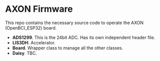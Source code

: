 # AXON Firmware

This repo contains the necessary source code to operate the AXON (OpenBCI_ESP32) board.

* **ADS1299**.  This is the 24bit ADC. Has its own independent header file.
* **LIS3DH**.  Accelerator.
* **Board**.  Wrapper class to manage all the other classes.
* **Daisy**.  TBC.

